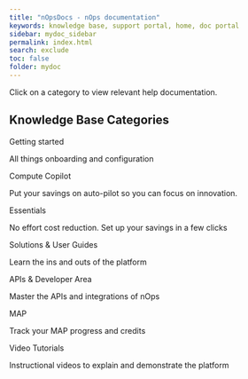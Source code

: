 ```yaml
---
title: "nOpsDocs - nOps documentation"
keywords: knowledge base, support portal, home, doc portal
sidebar: mydoc_sidebar
permalink: index.html
search: exclude
toc: false
folder: mydoc
---
```



Click on a category to view relevant help documentation.

<div class="row">
    <div class="col-lg-12">
        <h2 class="page-header">Knowledge Base Categories</h2>
    </div>
    <div class="col-md-4 col-sm-6">
        <div class="panel panel-default card text-center">
            <a href="tag_getting_started.html">
                <span class="link"></span>
            </a>   
            <div class="panel-heading">
                <span class="fa-stack small">
                       <i class="fa fa-circle fa-stack-2x text-primary"></i>
                       <i class="fa fa-gear fa-stack-1x fa-inverse"></i>                     
                </span>
            </div>
            <div class="panel-body">
                <p class="panel-topic">Getting started</p>
                <p>All things onboarding and configuration</p>
            </div>
        </div>
    </div>
    <div class="col-md-4 col-sm-6">
        <div class="panel panel-default card text-center">
             <a href="tag_copilot.html">
                <span class="link"></span>
             </a>   
            <div class="panel-heading">
                     <span class="fa-stack small">
                           <i class="fa fa-circle fa-stack-2x text-primary"></i>
                           <i class="fa fa-money-check-dollar fa-stack-1x fa-inverse"></i>
                     </span>
            </div>
            <div class="panel-body">
                <p class="panel-topic">Compute Copilot</p>
                <p>Put your savings on auto-pilot so you can focus on innovation.</p>
            </div>
        </div>
    </div>
    <div class="col-md-4 col-sm-6">
        <div class="panel panel-default card text-center">
             <a href="tag_essentials.html">
                <span class="link"></span>
             </a>   
            <div class="panel-heading">
                     <span class="fa-stack small">
                           <i class="fa fa-circle fa-stack-2x text-primary"></i>
                           <i class="fa fa-screwdriver-wrench fa-stack-1x fa-inverse"></i>
                     </span>
            </div>
            <div class="panel-body">
                <p class="panel-topic">Essentials</p>
                <p>No effort cost reduction.  Set up your savings in a few clicks</p>
            </div>
        </div>
    </div>
    <div class="col-md-4 col-sm-6">
        <div class="panel panel-default card text-center">
            <a href="tag_solutions.html">
                <span class="link"></span>
            </a> 
            <div class="panel-heading">
                <span class="fa-stack small">
                   <i class="fa fa-circle fa-stack-2x text-primary"></i>
                   <i class="fa fa-book-open-reader fa-stack-1x fa-inverse"></i>
                </span>
            </div>
            <div class="panel-body">
             <p class="panel-topic">Solutions & User Guides</p>
                <p>Learn the ins and outs of the platform</p>
            </div>
        </div>
    </div>
    <div class="col-md-4 col-sm-6">
        <div class="panel panel-default card text-center">
            <a href="tag_developer.html">
                <span class="link"></span>
            </a> 
            <div class="panel-heading">
                <span class="fa-stack small">
                   <i class="fa fa-circle fa-stack-2x text-primary"></i>
                   <i class="fa fa-webhook fa-stack-1x fa-inverse"></i>
                </span>
            </div>
            <div class="panel-body">
             <p class="panel-topic">APIs & Developer Area</p>
                <p>Master the APIs and integrations of nOps</p>
            </div>
        </div>
    </div>
    <div class="col-md-4 col-sm-6">
        <div class="panel panel-default card text-center">
            <a href="tag_map.html">
                <span class="link"></span>
            </a> 
            <div class="panel-heading">
                <span class="fa-stack small">
                   <i class="fa fa-circle fa-stack-2x text-primary"></i>
                   <i class="fa fa-map-location-dot fa-stack-1x fa-inverse"></i>
                </span>
            </div>
            <div class="panel-body">
             <p class="panel-topic">MAP</p>
                <p>Track your MAP progress and credits</p>
            </div>
        </div>
    </div>
    <div class="col-md-4 col-sm-6">
        <div class="panel panel-default card text-center">
            <a href="tag_tutorials.html">
                <span class="link"></span>
            </a> 
            <div class="panel-heading">
                <span class="fa-stack small">
                   <i class="fa fa-circle fa-stack-2x text-primary"></i>
                   <i class="fa fa-play fa-stack-1x fa-inverse"></i>
                </span>
            </div>
            <div class="panel-body">
             <p class="panel-topic">Video Tutorials</p>
                <p>Instructional videos to explain and demonstrate the platform</p>
            </div>
        </div>
    </div>
</div>